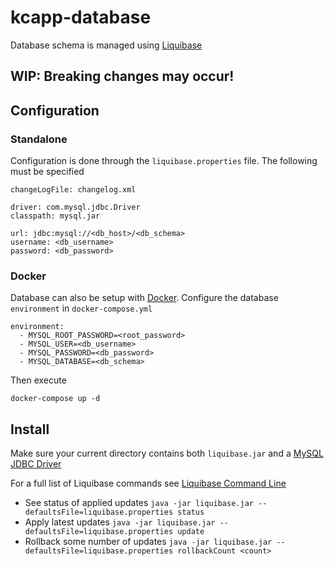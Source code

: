 # kcapp-database
Database schema is managed using [Liquibase](https://www.liquibase.org/)
## WIP: Breaking changes may occur!

## Configuration
### Standalone
Configuration is done through the `liquibase.properties` file. The following must be specified
```
changeLogFile: changelog.xml

driver: com.mysql.jdbc.Driver
classpath: mysql.jar

url: jdbc:mysql://<db_host>/<db_schema>
username: <db_username>
password: <db_password>
````

### Docker
Database can also be setup with [Docker](https://www.docker.com/). Configure the database `environment` in  `docker-compose.yml`
```
environment:
  - MYSQL_ROOT_PASSWORD=<root_password>
  - MYSQL_USER=<db_username>
  - MYSQL_PASSWORD=<db_password>
  - MYSQL_DATABASE=<db_schema>
```
Then execute
```
docker-compose up -d
```

## Install
Make sure your current directory contains both `liquibase.jar` and a [MySQL JDBC Driver](https://dev.mysql.com/downloads/connector/j/)

For a full list of Liquibase commands see [Liquibase Command Line](https://www.liquibase.org/documentation/command_line.html)

* See status of applied updates
	`java -jar liquibase.jar --defaultsFile=liquibase.properties status`
* Apply latest updates
	`java -jar liquibase.jar --defaultsFile=liquibase.properties update`
* Rollback some number of updates
	`java -jar liquibase.jar --defaultsFile=liquibase.properties rollbackCount <count>`

